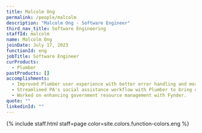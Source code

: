 ```yaml
---
title: Malcolm Ong
permalink: /people/malcolm
description: "Malcolm Ong - Software Engineer"
third_nav_title: Software Engineering
staffId: malcolm
name: Malcolm Ong
joinDate: July 17, 2023
functionId: eng
jobTitle: Software Engineer
curProducts:
  - Plumber
pastProducts: []
accomplishments:
  - Improved Plumber user experience with better error handling and more intuitive user interfaces.
  - Streamlined PA's social assistance workflow with Plumber to bring cost savings.
  - Worked on enhancing government resource management with Fynder.
quote: ""
linkedinId: ""
---
```


{% include staff.html staff=page color=site.colors.function-colors.eng %}
